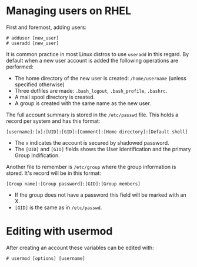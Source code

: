 # Managing users on RHEL

First and foremost, adding users:
```
# adduser [new_user]
# useradd [new_user]
```
It is common practice in most Linux distros to use `useradd` in this regard.
By default when a new user account is added the following operations are performed:
- The home directory of the new user is created: `/home/username` (unless specified otherwise)
- Three dotfiles are made: `.bash_logout`, `.bash_profile`, `.bashrc`.
- A mail spool directory is created.
- A group is created with the same name as the new user.

The full account summary is stored in the `/etc/passwd` file. This holds a record per system and has this format:
```
[username]:[x]:[UID]:[GID]:[Comment]:[Home directory]:[Default shell]
```
- The `x` indicates the account is secured by shadowed password.
- The `[UID]` and `[GID]` fields shows the User Identification and the primary Group Indification.

Another file to remember is `/etc/group` where the group information is stored. It's record will be in this format:
```
[Group name]:[Group password]:[GID]:[Group members]
```
- If the group does not have a password this field will be marked with an X.
- `[GID]` is the same as in `/etc/passwd`.

# Editing with usermod
After creating an account these variables can be edited with:
```
# usermod [options] [username]
```
